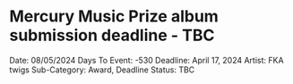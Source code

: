 # Mercury Music Prize album submission deadline - TBC

Date: 08/05/2024
Days To Event: -530
Deadline: April 17, 2024
Artist: FKA twigs
Sub-Category: Award, Deadline
Status: TBC